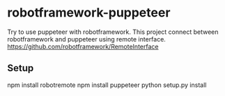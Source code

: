 # robotframework-puppeteer
Try to use puppeteer with robotframework.
This project connect between robotframework and puppeteer using remote interface.
https://github.com/robotframework/RemoteInterface

## Setup 
npm install robotremote
npm install puppeteer
python setup.py install
